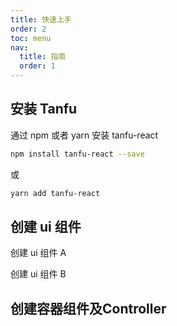 ```yaml
---
title: 快速上手
order: 2
toc: menu
nav:
  title: 指南
  order: 1
---
```



## 安装 Tanfu

通过 npm 或者 yarn 安装 tanfu-react

```bash
npm install tanfu-react --save

```

或

```bash
yarn add tanfu-react
```

## 创建 ui 组件

创建 ui 组件 A

<code src="../../src/demo/A.tsx"></code>

创建 ui 组件 B

<code src="../../src/demo/B.tsx"></code>

## 创建容器组件及Controller

<code src="../../src/demo/C.tsx"></code>